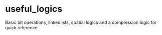 # useful_logics

Basic bit operations, linkedlists, spatial logics and a compression logic for quick reference
